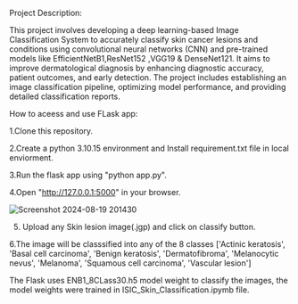 Project Description:

This project involves developing a deep learning-based Image Classification System to accurately classify skin cancer lesions and conditions using convolutional neural networks (CNN) and pre-trained models like EfficientNetB1,ResNet152 ,VGG19 & DenseNet121. It aims to improve dermatological diagnosis by enhancing diagnostic accuracy, patient outcomes, and early detection. The project includes establishing an image classification pipeline, optimizing model performance, and providing detailed classification reports.

How to aceess and use FLask app:

1.Clone this repository.

2.Create a python 3.10.15 environment and Install requirement.txt file in local enviorment.

3.Run the flask app using "python app.py".

4.Open "http://127.0.0.1:5000" in your browser.

![Screenshot 2024-08-19 201430](https://github.com/user-attachments/assets/31677f51-72f6-42bf-bc4f-2f7e9162892b)

5. Upload any  Skin lesion image(.jgp) and click on classify button.

6.The image will be classsified into any of the 8 classes ['Actinic keratosis', 'Basal cell carcinoma', 'Benign keratosis', 'Dermatofibroma', 'Melanocytic nevus', 'Melanoma', 'Squamous cell carcinoma', 'Vascular lesion']

The Flask uses ENB1_8CLass30.h5 model weight to classify the images, the model weights were trained in ISIC_Skin_Classification.ipymb file.
